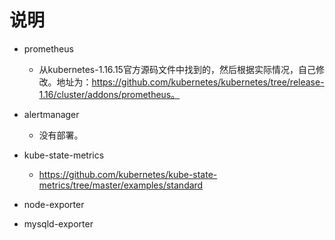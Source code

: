 # 说明
- prometheus
    - 从kubernetes-1.16.15官方源码文件中找到的，然后根据实际情况，自己修改。地址为：https://github.com/kubernetes/kubernetes/tree/release-1.16/cluster/addons/prometheus。

- alertmanager
    - 没有部署。

- kube-state-metrics
    - https://github.com/kubernetes/kube-state-metrics/tree/master/examples/standard
    
- node-exporter

- mysqld-exporter
